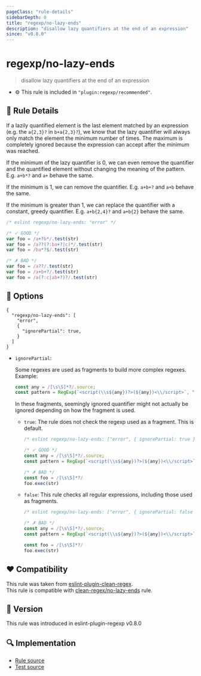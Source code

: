 ```yaml
---
pageClass: "rule-details"
sidebarDepth: 0
title: "regexp/no-lazy-ends"
description: "disallow lazy quantifiers at the end of an expression"
since: "v0.8.0"
---
```

# regexp/no-lazy-ends

> disallow lazy quantifiers at the end of an expression

- :gear: This rule is included in `"plugin:regexp/recommended"`.

## :book: Rule Details

If a lazily quantified element is the last element matched by an expression
(e.g. the `a{2,3}?` in `b+a{2,3}?`), we know that the lazy quantifier will
always only match the element the minimum number of times. The maximum is
completely ignored because the expression can accept after the minimum was
reached.

If the minimum of the lazy quantifier is 0, we can even remove the quantifier
and the quantified element without changing the meaning of the pattern. E.g.
`a+b*?` and `a+` behave the same.

If the minimum is 1, we can remove the quantifier. E.g. `a+b+?` and `a+b` behave
the same.

If the minimum is greater than 1, we can replace the quantifier with a constant,
greedy quantifier. E.g. `a+b{2,4}?` and `a+b{2}` behave the same.

<eslint-code-block>

```js
/* eslint regexp/no-lazy-ends: "error" */

/* ✓ GOOD */
var foo = /a+?b*/.test(str)
var foo = /a??(?:ba+?|c)*/.test(str)
var foo = /ba*?$/.test(str)

/* ✗ BAD */
var foo = /a??/.test(str)
var foo = /a+b+?/.test(str)
var foo = /a(?:c|ab+?)?/.test(str)
```

</eslint-code-block>

## :wrench: Options

```json5
{
  "regexp/no-lazy-ends": [
    "error",
    {
      "ignorePartial": true,
    }
  ]
}
```

- `ignorePartial`:

  Some regexes are used as fragments to build more complex regexes. Example:

  ```js
  const any = /[\s\S]*?/.source;
  const pattern = RegExp(`<script(\\s${any})?>(${any})<\\/script>`, "g");
  ```

  In these fragments, seemingly ignored quantifier might not actually be ignored depending on how the fragment is used.

  - `true`:
    The rule does not check the regexp used as a fragment. This is default.

    <eslint-code-block>

    ```js
    /* eslint regexp/no-lazy-ends: ["error", { ignorePartial: true }] */

    /* ✓ GOOD */
    const any = /[\s\S]*?/.source;
    const pattern = RegExp(`<script(\\s${any})?>(${any})<\\/script>`, "g");

    /* ✗ BAD */
    const foo = /[\s\S]*?/
    foo.exec(str)
    ```

    </eslint-code-block>

  - `false`:
    This rule checks all regular expressions, including those used as fragments.

    <eslint-code-block>

    ```js
    /* eslint regexp/no-lazy-ends: ["error", { ignorePartial: false }] */

    /* ✗ BAD */
    const any = /[\s\S]*?/.source;
    const pattern = RegExp(`<script(\\s${any})?>(${any})<\\/script>`, "g");

    const foo = /[\s\S]*?/
    foo.exec(str)
    ```

    </eslint-code-block>

## :heart: Compatibility

This rule was taken from [eslint-plugin-clean-regex].\
This rule is compatible with [clean-regex/no-lazy-ends] rule.

[eslint-plugin-clean-regex]: https://github.com/RunDevelopment/eslint-plugin-clean-regex
[clean-regex/no-lazy-ends]: https://github.com/RunDevelopment/eslint-plugin-clean-regex/blob/master/docs/rules/no-lazy-ends.md

## :rocket: Version

This rule was introduced in eslint-plugin-regexp v0.8.0

## :mag: Implementation

- [Rule source](https://github.com/ota-meshi/eslint-plugin-regexp/blob/master/lib/rules/no-lazy-ends.ts)
- [Test source](https://github.com/ota-meshi/eslint-plugin-regexp/blob/master/tests/lib/rules/no-lazy-ends.ts)
